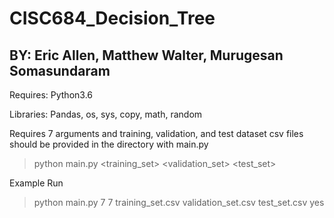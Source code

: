 # CISC684_Decision_Tree
## BY: Eric Allen, Matthew Walter, Murugesan Somasundaram

Requires: Python3.6

Libraries: Pandas, os, sys, copy, math, random

Requires 7 arguments and training, validation, and test dataset csv files should be provided in the directory with main.py

 > python main.py <L> <K> <training_set> <validation_set> <test_set> <to-print>
 
 Example Run
 > python main.py 7 7 training_set.csv validation_set.csv test_set.csv yes
